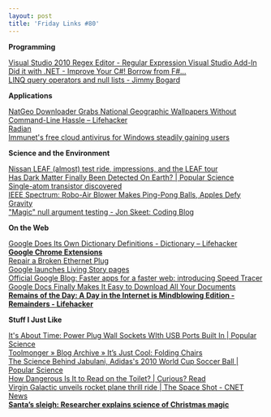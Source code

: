 ```yaml
---
layout: post
title: 'Friday Links #80'
---
```

**Programming**

[Visual Studio 2010 Regex Editor - Regular Expression Visual Studio Add-In ](http://davidhayden.com/blog/dave/archive/2009/12/05/VisualStudio2010RegexEditor.aspx)   
[Did it with .NET - Improve Your C#! Borrow from F#... ](http://diditwith.net/2007/11/14/ImproveYourCBorrowFromF.aspx)   
[LINQ query operators and null lists - Jimmy Bogard](http://www.lostechies.com/blogs/jimmy_bogard/archive/2009/12/08/linq-query-operators-and-null-lists.aspx)

**Applications**

[NatGeo Downloader Grabs National Geographic Wallpapers Without Command-Line Hassle – Lifehacker](http://lifehacker.com/5418989/natgeo-downloader-grabs-national-geographic-wallpapers-without-command+line-hassle?utm_source=feedburner&utm_medium=feed&utm_campaign=Feed%3A+lifehacker%2Ffull+%28Lifehacker%29&utm_content=Google+Reader)   
[Radian](http://radian.davidberlin.co.il/)   
[Immunet's free cloud antivirus for Windows steadily gaining users](http://www.downloadsquad.com/2009/12/11/immunets-free-cloud-antivirus-for-windows-steadily-gaining-user/)

**Science and the Environment**

[Nissan LEAF (almost) test ride, impressions, and the LEAF tour ](http://www.examiner.com/x-14333-Green-Transportation-Examiner~y2009m12d3-Nissan-LEAF-almost-test-ride-impressions-and-the-LEAF-tour?cid=exrss-Green-Transportation-Examiner)   
[Has Dark Matter Finally Been Detected On Earth? | Popular Science](http://www.popsci.com/science/article/2009-12/evidence-dark-matter-emerges-worlds-most-sensative-detector)   
[Single-atom transistor discovered ](http://www.sciencedaily.com/releases/2009/12/091206085833.htm?utm_source=feedburner&utm_medium=feed&utm_campaign=Feed%3A+sciencedaily+%28ScienceDaily%3A+Latest+Science+News%29&utm_content=Google+Reader)   
[IEEE Spectrum: Robo-Air Blower Makes Ping-Pong Balls, Apples Defy Gravity ](http://spectrum.ieee.org/blog/robotics/robotics-software/automaton/robo-air-blower-makes-ping-pong-balls-defy-gravity)   
["Magic" null argument testing - Jon Skeet: Coding Blog](http://msmvps.com/blogs/jon_skeet/archive/2009/12/09/quot-magic-quot-null-argument-testing.aspx?utm_source=feedburner&utm_medium=feed&utm_campaign=Feed%3A+JonSkeetCodingBlog+%28Jon+Skeet%27s+Coding+Blog%29&utm_content=Google+Reader)

**On the Web**

[Google Does Its Own Dictionary Definitions - Dictionary – Lifehacker](http://lifehacker.com/5418921/google-does-its-own-dictionary-definitions?utm_source=feedburner&utm_medium=feed&utm_campaign=Feed%3A+lifehacker%2Ffull+%28Lifehacker%29&utm_content=Google+Reader)   
[**Google Chrome Extensions** ](https://chrome.google.com/extensions/)   
[Repair a Broken Ethernet Plug ](http://www.instructables.com/id/Repair-a-Broken-Ethernet-Plug/)   
[Google launches Living Story pages ](http://www.tgdaily.com/software-features/44986-google-launches-living-story-pages)   
[Official Google Blog: Faster apps for a faster web: introducing Speed Tracer](http://googleblog.blogspot.com/2009/12/faster-apps-for-faster-web-introducing.html?utm_source=feedburner&utm_medium=feed&utm_campaign=Feed%3A+blogspot%2FMKuf+%28Official+Google+Blog%29&utm_content=Google+Reader)   
[Google Docs Finally Makes It Easy to Download All Your Documents](http://www.labnol.org/internet/google-docs-backup/11561/)   
[**Remains of the Day: A Day in the Internet is Mindblowing Edition - Remainders - Lifehacker**](http://lifehacker.com/5422780/remains-of-the-day-a-day-in-the-internet-is-mindblowing-edition?utm_source=feedburner&utm_medium=feed&utm_campaign=Feed%3A+lifehacker%2Ffull+%28Lifehacker%29&utm_content=Google+Reader)

**Stuff I Just Like**

[It's About Time: Power Plug Wall Sockets WIth USB Ports Built In | Popular Science](http://www.popsci.com/technology/article/2009-12/its-about-time-power-plug-wall-sockets-usb-ports-built)   
[Toolmonger » Blog Archive » It’s Just Cool: Folding Chairs   
](http://toolmonger.com/2009/12/04/its-just-cool-folding-chairs/)[The Science Behind Jabulani, Adidas's 2010 World Cup Soccer Ball | Popular Science   
](http://www.popsci.com/technology/article/2009-12/science-behind-jubulani-adidass-2010-world-cup-soccer-ball)[How Dangerous Is It to Read on the Toilet? | Curious? Read   
](http://www.curiousread.com/2009/12/how-dangerous-is-it-to-read-on-toilet.html?utm_source=feedburner&utm_medium=feed&utm_campaign=Feed%3A+CuriousRead+%28Curious+Read%29&utm_content=Google+Reader)[Virgin Galactic unveils rocket plane thrill ride | The Space Shot - CNET News](http://news.cnet.com/8301-19514_3-10410601-239.html?part=rss&subj=news&tag=2547-1_3-0-5)   
[**Santa’s sleigh: Researcher explains science of Christmas magic**](http://www.sciencedaily.com/releases/2009/12/091205233544.htm?utm_source=feedburner&utm_medium=feed&utm_campaign=Feed%3A+sciencedaily+%28ScienceDaily%3A+Latest+Science+News%29&utm_content=Google+Reader)

